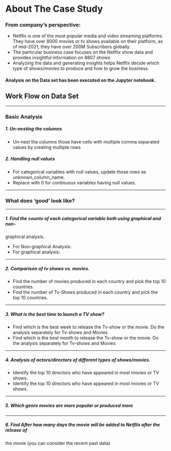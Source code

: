 # About The Case Study

### From company’s perspective:
* Netflix is one of the most popular media and video streaming platforms. They
have over 8000 movies or tv shows available on their platform, as of mid-2021,
they have over 200M Subscribers globally.
* The particular business case focuses on the Netflix show data and provides
insightful information on 8807 shows
* Analyzing the data and generating insights helps Netflix decide which type of
shows/movies to produce and how to grow the business.


#### Analysis on the Data set has been executed on the Jupyter notebook.



## Work Flow on Data Set

______________________________________________________________________________
### Basic Analysis
##### 1. Un-nesting the columns
* Un-nest the columns those have cells with multiple comma separated values by
creating multiple rows

##### 2. Handling null values
* For categorical variables with null values, update those rows as
unknown_column_name.
* Replace with 0 for continuous variables having null values.

______________________________________________________________________________


### What does ‘good’ look like?
______________________________________________________________________________

##### 1. Find the counts of each categorical variable both using graphical and non-
graphical analysis.

* For Non-graphical Analysis:
* For graphical analysis:

______________________________________________________________________________

##### 2. Comparison of tv shows vs. movies.
* Find the number of movies produced in each country and pick the top 10
countries.
* Find the number of Tv-Shows produced in each country and pick the top 10
countries.


______________________________________________________________________________

##### 3. What is the best time to launch a TV show?
* Find which is the best week to release the Tv-show or the movie. Do the analysis
separately for Tv-shows and Movies
* Find which is the best month to release the Tv-show or the movie. Do the
analysis separately for Tv-shows and Movies


______________________________________________________________________________

##### 4. Analysis of actors/directors of different types of shows/movies.
* Identify the top 10 directors who have appeared in most movies or TV shows.
* Identify the top 10 directors who have appeared in most movies or TV shows.


______________________________________________________________________________
##### 5. Which genre movies are more popular or produced more


______________________________________________________________________________

##### 6. Find After how many days the movie will be added to Netflix after the release of
the movie (you can consider the recent past data)
